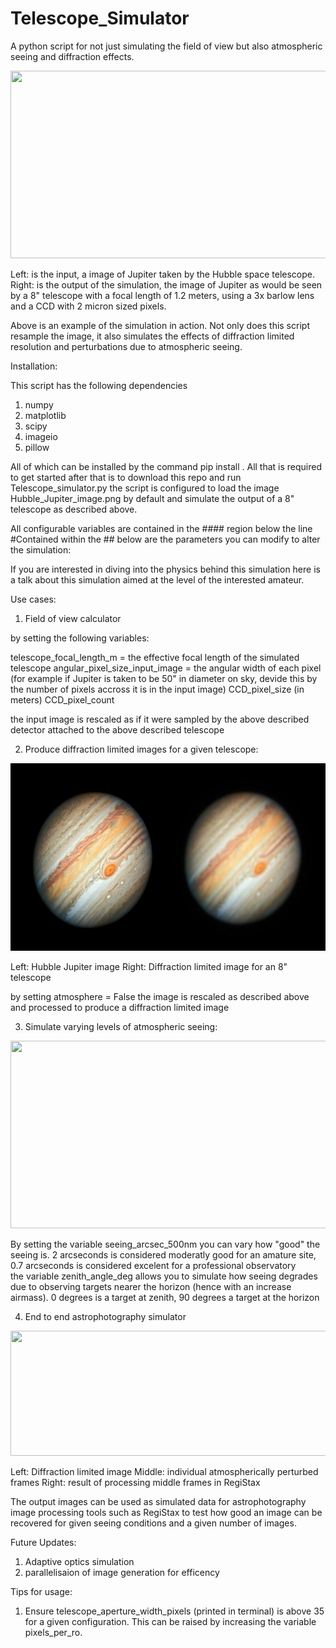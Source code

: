 # Telescope_Simulator
 A python script for not just simulating the field of view but also atmospheric seeing and diffraction effects.


<img src="https://github.com/dmortimer101/Telescope_Simulator/blob/master/Images/Jupiter_Hubble_plus_telescope_3.9m_focal_length_2micron_pixels.gif?raw=true" width="600" height="300" />

Left: is the input, a image of Jupiter taken by the Hubble space telescope. Right: is the output of the simulation, the image of Jupiter as would be seen by a 8" telescope with a focal length of 1.2 meters, using a 3x barlow lens and a CCD with 2 micron sized pixels.

Above is an example of the simulation in action. Not only does this script resample the image, it also simulates the effects of diffraction limited resolution and perturbations due to atmospheric seeing. 

Installation: 

This script has the following dependencies 

1. numpy
2. matplotlib
3. scipy
4. imageio
6. pillow

All of which can be installed by the command pip install <module name>. All that is required to get started after that is to download this repo and run 
Telescope_simulator.py the script is configured to load the image Hubble_Jupiter_image.png by default and simulate the output of a 8" telescope as described above. 
 
All configurable variables are contained in the #### region below the line #Contained within the ## below are the parameters you can modify to alter the simulation:

 
If you are interested in diving into the physics behind this simulation here is a talk about this simulation aimed at the level of the interested amateur. 

Use cases: 

1. Field of view calculator 

 by setting the following variables:
 
 telescope_focal_length_m = the effective focal length of the simulated telescope 
 angular_pixel_size_input_image = the angular width of each pixel (for example if Jupiter is taken to be 50" in diameter on sky, devide this by the number of pixels accross it is in the input image) 
 CCD_pixel_size (in meters) 
 CCD_pixel_count 
 
 the input image is rescaled as if it were sampled by the above described detector attached to the above described telescope 
 
2. Produce diffraction limited images for a given telescope: 

<img src="https://github.com/dmortimer101/Telescope_Simulator/blob/master/Images/Hubble_Jupiter_8_inch_diffraction_limited_Jupiter.png?raw=true" width="600" height="300" />

Left: Hubble Jupiter image Right: Diffraction limited image for an 8" telescope 

  by setting atmosphere = False the image is rescaled as described above and processed to produce a diffraction limited image
  
3. Simulate varying levels of atmospheric seeing: 

<img src="https://github.com/dmortimer101/Telescope_Simulator/blob/master/Images/Jupiter_zenith_10_deg_above_horizon.gif?raw=true" width="600" height="300" />


By setting the variable seeing_arcsec_500nm you can vary how "good" the seeing is. 2 arcseconds is considered moderatly good for an amature site, 0.7 arcseconds is considered excelent for a professional observatory  
 the variable zenith_angle_deg allows you to simulate how seeing degrades due to observing targets nearer the horizon (hence with an increase airmass). 0 degrees is a target at zenith, 90 degrees a target at the horizon  


4. End to end astrophotography simulator 
<img src="https://github.com/dmortimer101/Telescope_Simulator/blob/master/Images/diffraction_limited_Jupiter_atm_perturbed_Jupiter_RegiStax_Jupiter.gif?raw=true" width="600" height="200" />
 
 Left: Diffraction limited image Middle: individual atmospherically perturbed frames Right: result of processing middle frames in RegiStax
 
 The output images can be used as simulated data for astrophotography image processing tools such as RegiStax to test how good an image can be recovered for given seeing conditions and a given number of images. 
  
  
Future Updates: 
 
1. Adaptive optics simulation 
2. parallelisaion of image generation for efficency 

Tips for usage: 

1. Ensure telescope_aperture_width_pixels (printed in terminal) is above 35 for a given configuration. This can be raised by increasing the variable pixels_per_ro.  
 
